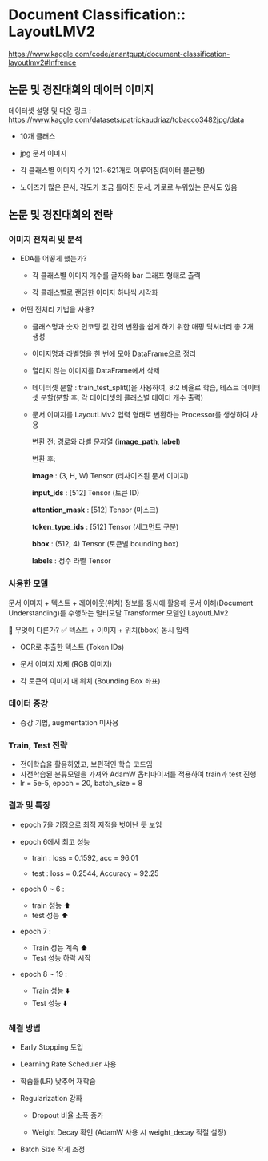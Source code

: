 # Document Classification:: LayoutLMV2

https://www.kaggle.com/code/anantgupt/document-classification-layoutlmv2#Infrence

## 논문 및 경진대회의 데이터 이미지

데이터셋 설명 및 다운 링크 : https://www.kaggle.com/datasets/patrickaudriaz/tobacco3482jpg/data

- 10개 클래스

- jpg 문서 이미지

- 각 클래스별 이미지 수가 121~621개로 이루어짐(데이터 불균형)

- 노이즈가 많은 문서, 각도가 조금 틀어진 문서, 가로로 누워있는 문서도 있음

## 논문 및 경진대회의 전략

### 이미지 전처리 및 분석
- EDA를 어떻게 했는가?
    - 각 클래스별 이미지 개수를 글자와 bar 그래프 형태로 출력
    
    - 각 클래스별로 랜덤한 이미지 하나씩 시각화

- 어떤 전처리 기법을 사용?
    - 클래스명과 숫자 인코딩 값 간의 변환을 쉽게 하기 위한 매핑 딕셔너리 총 2개 생성

    - 이미지명과 라벨명을 한 번에 모아 DataFrame으로 정리

    - 열리지 않는 이미지를 DataFrame에서 삭제

    - 데이터셋 분할 : train_test_split()을 사용하여, 8:2 비율로 학습, 테스트 데이터셋 분할(분할 후, 각 데이터셋의 클래스별 데이터 개수 출력)

    - 문서 이미지를 LayoutLMv2 입력 형태로 변환하는 Processor를 생성하여 사용
    
        변환 전: 경로와 라벨 문자열 (**image_path**, **label**)

        변환 후:

        **image** : (3, H, W) Tensor (리사이즈된 문서 이미지)

        **input_ids** : [512] Tensor (토큰 ID)

        **attention_mask** : [512] Tensor (마스크)

        **token_type_ids** : [512] Tensor (세그먼트 구분)

        **bbox** : (512, 4) Tensor (토큰별 bounding box)

        **labels** : 정수 라벨 Tensor

### 사용한 모델
문서 이미지 + 텍스트 + 레이아웃(위치) 정보를 동시에 활용해 문서 이해(Document Understanding)를 수행하는 멀티모달 Transformer 모델인 LayoutLMv2

📌 무엇이 다른가?
✅ 텍스트 + 이미지 + 위치(bbox) 동시 입력

- OCR로 추출한 텍스트 (Token IDs)

- 문서 이미지 자체 (RGB 이미지)

- 각 토큰의 이미지 내 위치 (Bounding Box 좌표)

### 데이터 증강
- 증강 기법, augmentation 미사용

### Train, Test 전략
- 전이학습을 활용하였고, 보편적인 학습 코드임
- 사전학습된 분류모델을 가져와 AdamW 옵티마이저를 적용하여 train과 test 진행
- lr = 5e-5, epoch = 20, batch_size = 8

### 결과 및 특징
- epoch 7을 기점으로 최적 지점을 벗어난 듯 보임

- epoch 6에서 최고 성능
    
    - train : loss = 0.1592, acc = 96.01

    - test : loss = 0.2544, Accuracy = 92.25

- epoch 0 ~ 6 : 
    - train 성능 ⬆️
    - test 성능 ⬆️
- epoch 7 :
    - Train 성능 계속 ⬆️
    - Test 성능 하락 시작
- epoch 8 ~ 19 :
    - Train 성능 ⬇️
    - Test 성능 ⬇️

### 해결 방법
- Early Stopping 도입

- Learning Rate Scheduler 사용

- 학습률(LR) 낮추어 재학습

- Regularization 강화

    - Dropout 비율 소폭 증가

    - Weight Decay 확인 (AdamW 사용 시 weight_decay 적절 설정)

- Batch Size 작게 조정

